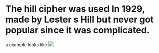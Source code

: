 <h1>The hill cipher was used In 1929, made by Lester s Hill but never got popular since it was complicated.</h1>
a example looks like
<img src="https://www.cybrary.it/wp-content/uploads/2017/02/3.jpg"</img>

